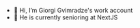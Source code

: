 - 👋 Hi, I’m Giorgi Gvimradze's work account
- 🌱 He is currently senioring at NextJS

<!---
giorgi-gvimradze/giorgi-gvimradze is a ✨ special ✨ repository because its `README.md` (this file) appears on your GitHub profile.
You can click the Preview link to take a look at your changes.
--->
